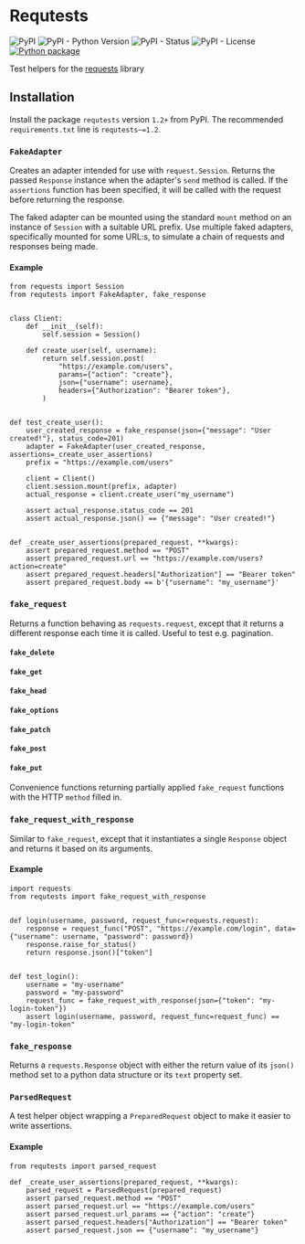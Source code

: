 # Requtests

![PyPI](https://img.shields.io/pypi/v/requtests)
![PyPI - Python Version](https://img.shields.io/pypi/pyversions/requtests)
![PyPI - Status](https://img.shields.io/pypi/status/requtests)
![PyPI - License](https://img.shields.io/pypi/l/requtests)
[![Python package](https://github.com/funnel-io/requtests/actions/workflows/python-package.yml/badge.svg)](https://github.com/funnel-io/requtests/actions/workflows/python-package.yml)

Test helpers for the [requests](https://docs.python-requests.org) library

## Installation

Install the package `requtests` version `1.2+` from PyPI.
The recommended `requirements.txt` line is `requtests~=1.2`.

### `FakeAdapter`

Creates an adapter intended for use with `request.Session`.
Returns the passed `Response` instance when the adapter's `send` method is called. If the `assertions` function has been specified, it will be called with the request before returning the response.

The faked adapter can be mounted using the standard `mount` method on an instance of `Session` with a suitable URL prefix. Use multiple faked adapters, specifically mounted for some URL:s, to simulate a chain of requests and responses being made.

#### Example

```python3
from requests import Session
from requtests import FakeAdapter, fake_response


class Client:
    def __init__(self):
        self.session = Session()

    def create_user(self, username):
        return self.session.post(
            "https://example.com/users",
            params={"action": "create"},
            json={"username": username},
            headers={"Authorization": "Bearer token"},
        )


def test_create_user():
    user_created_response = fake_response(json={"message": "User created!"}, status_code=201)
    adapter = FakeAdapter(user_created_response, assertions=_create_user_assertions)
    prefix = "https://example.com/users"
    
    client = Client()
    client.session.mount(prefix, adapter)
    actual_response = client.create_user("my_username")

    assert actual_response.status_code == 201
    assert actual_response.json() == {"message": "User created!"}


def _create_user_assertions(prepared_request, **kwargs):
    assert prepared_request.method == "POST"
    assert prepared_request.url == "https://example.com/users?action=create"
    assert prepared_request.headers["Authorization"] == "Bearer token"
    assert prepared_request.body == b'{"username": "my_username"}'
```

### `fake_request`

Returns a function behaving as `requests.request`, except that it returns a different response each time it is called. Useful to test e.g. pagination.

#### `fake_delete`
#### `fake_get`
#### `fake_head`
#### `fake_options`
#### `fake_patch`
#### `fake_post`
#### `fake_put`

Convenience functions returning partially applied `fake_request` functions with the HTTP `method` filled in.

### `fake_request_with_response`

Similar to `fake_request`, except that it instantiates a single `Response` object and returns it based on its arguments.

#### Example

```python3
import requests
from requtests import fake_request_with_response


def login(username, password, request_func=requests.request):
    response = request_func("POST", "https://example.com/login", data={"username": username, "password": password})
    response.raise_for_status()
    return response.json()["token"]


def test_login():
    username = "my-username"
    password = "my-password"
    request_func = fake_request_with_response(json={"token": "my-login-token"})
    assert login(username, password, request_func=request_func) == "my-login-token"
```

### `fake_response`

Returns a `requests.Response` object with either the return value of its `json()` method set to a python data structure or its `text` property set.

### `ParsedRequest`

A test helper object wrapping a `PreparedRequest` object to make it easier to write assertions.

#### Example

```python3
from requtests import parsed_request

def _create_user_assertions(prepared_request, **kwargs):
    parsed_request = ParsedRequest(prepared_request)
    assert parsed_request.method == "POST"
    assert parsed_request.url == "https://example.com/users"
    assert parsed_request.url_params == {"action": "create"}
    assert parsed_request.headers["Authorization"] == "Bearer token"
    assert parsed_request.json == {"username": "my_username"}
```

